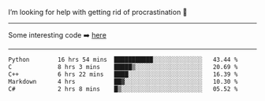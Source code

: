I’m looking for help with getting rid of procrastination 🤔

-----

Some interesting code :arrow_right: [here](https://github.com/zhen8838/playground)

-----

<!--START_SECTION:waka-->

```txt
Python        16 hrs 54 mins  ███████████░░░░░░░░░░░░░░   43.44 %
C             8 hrs 3 mins    █████▒░░░░░░░░░░░░░░░░░░░   20.69 %
C++           6 hrs 22 mins   ████░░░░░░░░░░░░░░░░░░░░░   16.39 %
Markdown      4 hrs           ██▓░░░░░░░░░░░░░░░░░░░░░░   10.30 %
C#            2 hrs 8 mins    █▒░░░░░░░░░░░░░░░░░░░░░░░   05.52 %
```

<!--END_SECTION:waka-->

<!--
**zhen8838/zhen8838** is a ✨ _special_ ✨ repository because its `README.md` (this file) appears on your GitHub profile.

Here are some ideas to get you started:

- 🔭 I’m currently working on ...
- 🌱 I’m currently learning ...
- 👯 I’m looking to collaborate on ...
 ...
- 💬 Ask me about ...
- 📫 How to reach me: ...
- 😄 Pronouns: ...
- ⚡ Fun fact: ...
-->
